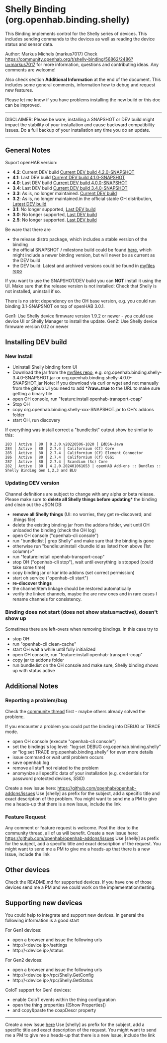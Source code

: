 # Shelly Binding (org.openhab.binding.shelly)

This Binding implements control for the Shelly series of devices.
This includes sending commands to the devices as well as reading the device status and sensor data.

Author: Markus Michels (markus7017)
Check  https://community.openhab.org/t/shelly-binding/56862/2486?u=markus7017 for more information, questions and contributing ideas. Any comments are welcome!

Also check section **Additional Information** at the end of the document.
This includes some general comments, information how to debug and request new features.

Please let me know if you have problems installing the new build or this doc can be improved.

---

DISCLAIMER: Please be ware, installing a SNAPSHOT or DEV build might impact the stability of your installation and cause backward compatibility issues. Do a full backup of your installation any time you do an update.

--- 

## General Notes

Suport openHAB version:
- **4.2**: Current DEV build [Current DEV build 4.2.0-SNAPSHOT](https://github.com/markus7017/myfiles/blob/master/shelly/org.openhab.binding.shelly-4.2.0-SNAPSHOT.jar)
- **4.1**: Last DEV build [Current DEV build 4.1.0-SNAPSHOT](https://github.com/markus7017/myfiles/blob/master/shelly/org.openhab.binding.shelly-4.1.0-SNAPSHOT.jar)
- **4.0**: Last DEV build [Current DEV build 4.0.0-SNAPSHOT](https://github.com/markus7017/myfiles/blob/master/shelly/org.openhab.binding.shelly-4.0.0-SNAPSHOT.jar)
- **3.4**: Last DEV build [Current DEV build 3.4.0-SNAPSHOT](https://github.com/markus7017/myfiles/blob/master/shelly/org.openhab.binding.shelly-3.4.0-SNAPSHOT.jar)
- **3.3**: As is, no longer maintained. [Current DEV build](https://github.com/markus7017/myfiles/blob/master/shelly/org.openhab.binding.shelly-3.3.0-SNAPSHOT.jar)
- **3.2**: As is, no longer maintained.in the official stable OH distribution, [Latest DEV build](https://github.com/markus7017/myfiles/blob/master/shelly/org.openhab.binding.shelly-3.1.0-SNAPSHOT.jar)
- **3.1**: No longer supported, [Last DEV build](https://github.com/markus7017/myfiles/blob/master/shelly/org.openhab.binding.shelly-3.1.0-SNAPSHOT.jar)
- **3.0**: No longer supported, [Last DEV build](https://github.com/markus7017/myfiles/blob/master/shelly/org.openhab.binding.shelly-3.0.3-SNAPSHOT.jar)
- **2.5**: No longer supported. [Last DEV  build](https://github.com/markus7017/myfiles/blob/master/shelly/org.openhab.binding.shelly-2.5.13-SNAPSHOT.jar)

Be ware that there are
- the release distro package, which includes a stable version of the binding
- the official SNAPSHOT / milestone build could be found [here](https://openhab.jfrog.io/artifactory/libs-pullrequest-local/org/openhab/addons/bundles/org.openhab.binding.shelly/), which might include a newer binding version, but will never be as current as the DEV build
- the DEV build: Latest and archived versions could be found in [myfiles repo](https://github.com/markus7017/myfiles/tree/master/shelly)

If you want to use the SNAPSHOT/DEV build you can **NOT** install it using the UI. 
Make sure that the release version is not installed: Check that Shelly is not installed, uninstall if so. 

There is no strict dependency on the OH base version, e.g. you could run binding 3.1-SNAPSNOT on top of openHAB 3.0.1.

Gen1: Use Shelly device firmware version 1.9.2 or newer - you could use device UI or Shelly Manager to install the update.
Gen2: Use Shelly device firmware version 0.12 or newer

## Installing DEV build

### New Install

- Uninstall Shelly binding form UI
- Download the jar from the [myfiles repo](https://github.com/markus7017/myfiles/tree/master/shelly), e.g. org.openhab.binding.shelly-3.4.0-SNAPSHOT.jar or org.openhab.binding.shelly-4.0.0-SNAPSHOT.jar
  Note: If you download via curl or wget and not manually from the github UI you need to add ***?raw=true** to the URL to make sure getting a binary file
- open OH console, run "feature:install openhab-transport-coap"
- Stop OH
- copy org.openhab.binding.shelly-xxx-SNAPSHOT.jar to OH's addons folder
- start OH, run discovery

If everything was install correct a "bundle:list" output show be similar to this:

```
283 │ Active │ 80 │ 0.3.0.v20220506-1020 │ EdDSA-Java
284 │ Active │ 80 │ 2.7.4 │ Californium (Cf) Core
285 │ Active │ 80 │ 2.7.4 │ Californium (Cf) Element Connector
286 │ Active │ 80 │ 2.7.4 │ Californium (Cf) OSGi
287 │ Active │ 80 │ 2.7.4 │ Scandium (Sc) Core
282 │ Active │ 80 │ 4.2.0.202401061653 │ openHAB Add-ons :: Bundles :: Shelly Binding Gen 1,2,3 and BLU
```
### Updating DEV version

Channel definitions are subject to change with any alpha or beta release. Please make sure to **delete all Shelly things before updating*** the binding and clean out the JSON DB:

- **remove all Shelly things** (UI: no worries, they get re-discoverd; and .things file)
- delete the existing binding jar from the addons folder, wait until OH unloaded the binding (check the OH log)
- open OH console ("openhab-cli console")
- run "bundle:list | grep Shelly" and make sure that the binding is gone
- otherwise run "bundle:uninstall <bundle id as listed from above (1st column)>"
- run "feature:install openhab-transport-coap"
- stop OH ("openhab-cli stop"), wait until everything is stopped (could take some time)
- copy binding jar or kar into addons (set correct permission)
- start oh service ("openhab-cli start")
- **re-discover things**
- the channel/item linkage should be restored automatically
- verify the linked channels, maybe the are new ones and in rare cases I rename channels for consistency.

### Binding does not start (does not show status=active), doesn't show up

Sometimes there are left-overs when removing bindings. In this case try to

- stop OH
- run "openhab-cli clean-cache"
- start OH wait a while until fully initialized
- open OH console, run "feature:install openhab-transport-coap"
- copy jar to addons folder
- run bundle:list on the OH console and make sure, Shelly binding shows up with status active

## Additional Notes

### Reporting a problem/bug

Check the [community thread](https://community.openhab.org/t/shelly-binding/) first - maybe others already solved the problem:.

If you encounter a problem you could put the binding into DEBUG or TRACE mode.

- open OH console (execute "openhab-cli console")
- set the bindings's log level: "log:set DEBUG org.openhab.binding.shelly" or "log:set TRACE org.openhab.binding.shelly" for even more details
- issue command or wait until problem occurs
- save openhab.log
- remove all stuff not related to the problem
- anomynize all specific data of your installation (e.g. credentials for password protected devices, SSID)

Create a new Issue here: https://github.com/openhab/openhab-addons/issues
Use [shelly] as prefix for the subject, add a specific title and exact description of the problem.
You might want to send me a PM to give me a heads-up that there is a new Issue, include the link

### Feature Request

Any comment or feature request is welcome. Post the idea to the community thread, all of us will benefit.
Create a new Issue here: https://github.com/openhab/openhab-addons/issues
Use [shelly] as prefix for the subject, add a specific title and exact description of the request.
You might want to send me a PM to give me a heads-up that there is a new Issue, include the link

## Other devices

Check the README.md for supported devices.
If you have one of those devices send me a PM and we could work on the implementation/testing.

## Supporting new devices

You could help to integrate and support new devices. In general the following information is a good start

For Gen1 devices:

- open a browser and issue the following urls
- http://&lt;device ip&gt;/settings
- http://&lt;device ip&gt;/status

For Gen2 devices:

- open a browser and issue the following urls
- http://&lt;device ip&gt;/rpc/Shelly.GetConfig
- http://&lt;device ip&gt;/rpc/Shelly.GetStatus

CoIoT support for Gen1 devices:

- enable CoIoT events within the thing configuration
- open the thing properties ([Show Properties])
- and copy&amp;paste the coapDescr property

---

Create a new Issue [here](https://github.com/openhab/openhab-addons/issues)
Use [shelly] as prefix for the subject, add a specific title and exact description of the request.
You might want to send me a PM to give me a heads-up that there is a new Issue, include the link

